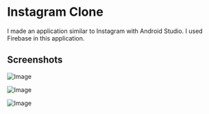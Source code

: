 # Instagram Clone

I made an application similar to Instagram with Android Studio. I used Firebase in this application.

## Screenshots


![Image](https://orucyusa.github.io/InstagramCloneFirebase/ss/ss1.png)

![Image](https://orucyusa.github.io/InstagramCloneFirebase/ss/ss2.png)

![Image](https://orucyusa.github.io/InstagramCloneFirebase/ss/ss3.png)

